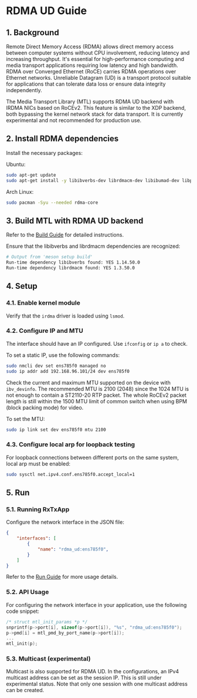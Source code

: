 # RDMA UD Guide

## 1. Background

Remote Direct Memory Access (RDMA) allows direct memory access between computer systems without CPU involvement, reducing latency and increasing throughput.
It's essential for high-performance computing and media transport applications requiring low latency and high bandwidth.
RDMA over Converged Ethernet (RoCE) carries RDMA operations over Ethernet networks.
Unreliable Datagram (UD) is a transport protocol suitable for applications that can tolerate data loss or ensure data integrity independently.

The Media Transport Library (MTL) supports RDMA UD backend with IRDMA NICs based on RoCEv2.
This feature is similar to the XDP backend, both bypassing the kernel network stack for data transport.
It is currently experimental and not recommended for production use.

## 2. Install RDMA dependencies

Install the necessary packages:

Ubuntu:

```bash
sudo apt-get update
sudo apt-get install -y libibverbs-dev librdmacm-dev libibumad-dev libpci-dev rdma-core infiniband-diags ibverbs-utils
```

Arch Linux:

```bash
sudo pacman -Syu --needed rdma-core
```

## 3. Build MTL with RDMA UD backend

Refer to the [Build Guide](../build.md) for detailed instructions.

Ensure that the libibverbs and librdmacm dependencies are recognized:

```bash
# Output from 'meson setup build'
Run-time dependency libibverbs found: YES 1.14.50.0
Run-time dependency librdmacm found: YES 1.3.50.0
```

## 4. Setup

### 4.1. Enable kernel module

Verify that the `irdma` driver is loaded using `lsmod`.

### 4.2. Configure IP and MTU

The interface should have an IP configured. Use `ifconfig` or `ip a` to check.

To set a static IP, use the following commands:

```bash
sudo nmcli dev set ens785f0 managed no
sudo ip addr add 192.168.96.101/24 dev ens785f0
```

Check the current and maximum MTU supported on the device with `ibv_devinfo`.
The recommended MTU is 2100 (2048) since the 1024 MTU is not enough to contain a ST2110-20 RTP packet.
The whole RoCEv2 packet length is still within the 1500 MTU limit of common switch when using BPM (block packing mode) for video.

To set the MTU:

```bash
sudo ip link set dev ens785f0 mtu 2100
```

### 4.3. Configure local arp for loopback testing

For loopback connections between different ports on the same system, local arp must be enabled:

```bash
sudo sysctl net.ipv4.conf.ens785f0.accept_local=1
```

## 5. Run

### 5.1. Running RxTxApp

Configure the network interface in the JSON file:

```json
{
    "interfaces": [
        {
            "name": "rdma_ud:ens785f0",
        }
    ]
}
```

Refer to the [Run Guide](run.md) for more usage details.

### 5.2. API Usage

For configuring the network interface in your application, use the following code snippet:

```c
/* struct mtl_init_params *p */
snprintf(p->port[i], sizeof(p->port[i]), "%s", "rdma_ud:ens785f0");
p->pmd[i] = mtl_pmd_by_port_name(p->port[i]);
...
mtl_init(p);
```

### 5.3. Multicast (experimental)

Multicast is also supported for RDMA UD. In the configurations, an IPv4 multicast address can be set as the session IP.
This is still under experimental status. Note that only one session with one multicast address can be created.
